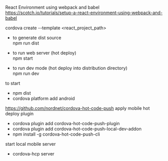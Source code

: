 React Environment using webpack and babel
https://scotch.io/tutorials/setup-a-react-environment-using-webpack-and-babel

cordova create <path> --template <react_project_path>


- to generate dist source<br>
npm run dist

- to run web server (hot deploy)<br>
npm start

- to run dev mode (hot deploy into distribution directory)<br>
npm run dev

to start<br>
- npm dist
- cordova platform add android

https://github.com/nordnet/cordova-hot-code-push
apply mobile hot deploy plugin<br>
- cordova plugin add cordova-hot-code-push-plugin
- cordova plugin add cordova-hot-code-push-local-dev-addon
- npm install -g cordova-hot-code-push-cli

start local mobile server<br>
- cordova-hcp server

